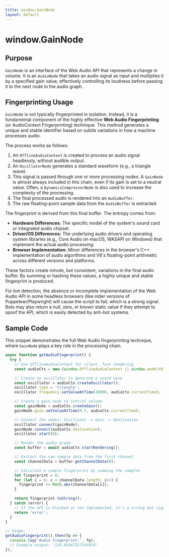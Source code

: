 ```yaml
---
title: window.GainNode
layout: default
---
```

# window.GainNode
## Purpose
`GainNode` is an interface of the Web Audio API that represents a change in volume. It is an `AudioNode` that takes an audio signal as input and multiplies it by a specified gain value, effectively controlling its loudness before passing it to the next node in the audio graph.

## Fingerprinting Usage
`GainNode` is not typically fingerprinted in isolation. Instead, it is a fundamental component of the highly effective **Web Audio Fingerprinting** (or AudioContext Fingerprinting) technique. This method generates a unique and stable identifier based on subtle variations in how a machine processes audio.

The process works as follows:
1.  An `OfflineAudioContext` is created to process an audio signal headlessly, without audible output.
2.  An `OscillatorNode` generates a standard waveform (e.g., a triangle wave).
3.  This signal is passed through one or more processing nodes. A `GainNode` is almost always included in this chain, even if its gain is set to a neutral value. Often, a `DynamicsCompressorNode` is also used to increase the complexity of the processing.
4.  The final processed audio is rendered into an `AudioBuffer`.
5.  The raw floating-point sample data from the `AudioBuffer` is extracted.

The fingerprint is derived from this final buffer. The entropy comes from:
*   **Hardware Differences:** The specific model of the system's sound card or integrated audio chipset.
*   **Driver/OS Differences:** The underlying audio drivers and operating system libraries (e.g., Core Audio on macOS, WASAPI on Windows) that implement the actual audio processing.
*   **Browser Implementation:** Minor differences in the browser's C++ implementation of audio algorithms and V8's floating-point arithmetic across different versions and platforms.

These factors create minute, but consistent, variations in the final audio buffer. By summing or hashing these values, a highly unique and stable fingerprint is produced.

For bot detection, the absence or incomplete implementation of the Web Audio API in some headless browsers (like older versions of Puppeteer/Playwright) will cause the script to fail, which is a strong signal. Bots may also return a null, zero, or known static value if they attempt to spoof the API, which is easily detected by anti-bot systems.

## Sample Code
This snippet demonstrates the full Web Audio fingerprinting technique, where `GainNode` plays a key role in the processing chain.

```javascript
async function getAudioFingerprint() {
  try {
    // Use OfflineAudioContext for silent, fast rendering
    const audioCtx = new (window.OfflineAudioContext || window.webkitOfflineAudioContext)(1, 44100, 44100);

    // Create an oscillator to generate a sound wave
    const oscillator = audioCtx.createOscillator();
    oscillator.type = 'triangle';
    oscillator.frequency.setValueAtTime(10000, audioCtx.currentTime);

    // Create a gain node to control volume
    const gainNode = audioCtx.createGain();
    gainNode.gain.setValueAtTime(0.5, audioCtx.currentTime);

    // Connect the nodes: Oscillator -> Gain -> Destination
    oscillator.connect(gainNode);
    gainNode.connect(audioCtx.destination);
    oscillator.start(0);

    // Render the audio graph
    const buffer = await audioCtx.startRendering();

    // Extract the raw sample data from the first channel
    const channelData = buffer.getChannelData(0);

    // Calculate a simple fingerprint by summing the samples
    let fingerprint = 0;
    for (let i = 0; i < channelData.length; i++) {
      fingerprint += Math.abs(channelData[i]);
    }

    return fingerprint.toString();
  } catch (error) {
    // If the API is blocked or not implemented, it's a strong bot signal
    return 'error';
  }
}

// Usage:
getAudioFingerprint().then(fp => {
  console.log('Audio Fingerprint:', fp);
  // Example output: "124.04347527516074"
});
```